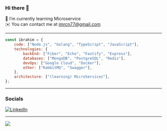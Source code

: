 ### Hi there 👋

🌱 I’m currently learning Microservice<br>
✉️ You can contact me at imrcn77@gmail.com<br>

---
```javascript
const ibrahim = {
    code: ["Node.js", "Golang", "TypeScript", "JavaScript"],
    technologies: {
        backEnd: ["Fiber", "Echo", "Fastify", "Express"],
        databases: ["MongoDB", "PostgreSQL", "Redis"],
        devOps: ["Google Cloud", "Docker"],
        other: ["RabbitMQ", "Swagger"],
    },
    architecture: ["(learning) MicroServices"],
};
```

---
### Socials
[![LinkedIn](https://img.shields.io/badge/LinkedIn-%230077B5.svg?logo=linkedin&logoColor=white)](https://linkedin.com/in/mrcn)

---
<p align="left"> <img src="https://komarev.com/ghpvc/?username=mercan&label=Profile%20views&color=0e75b6&style=flat" /> </p>
